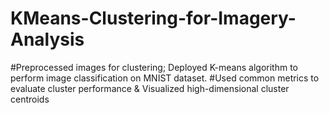 # KMeans-Clustering-for-Imagery-Analysis

#Preprocessed images for clustering; Deployed K-means algorithm to perform image classification on MNIST dataset.
#Used common metrics to evaluate cluster performance & Visualized high-dimensional cluster centroids
